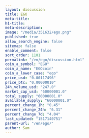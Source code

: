 ```yaml
---
layout: discussion
title: EGO
meta-title: 
h1-title: 
meta-description: 
image: "/media/351632/ego.png"
published: true
allow_search_engine: false
sitemap: false
enable_comment: false
sort_order: 1101
permalink: "/en/ego/discussion.html"
coin_a_symbol: "EGO"
coin_a_name: "EGOcoin"
coin_a_lower_case: "ego"
price_usd: "0.00117496"
price_btc: "0.00000010"
24h_volume_usd: "247.0"
market_cap_usd: "60000001.0"
total_supply: "60000001.0"
available_supply: "60000001.0"
percent_change_1h: "0.45"
percent_change_24h: "6.31"
percent_change_7d: "4.04"
last_updated: "1517140751"
parent-url: "/en/ego/"
author: Sam
---
```


